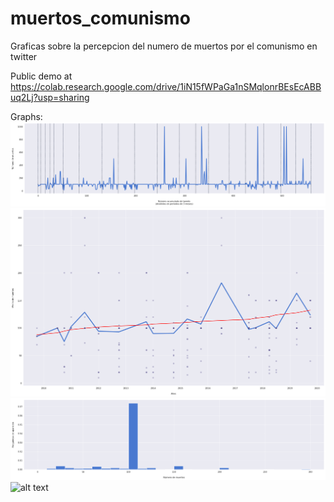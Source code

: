 # muertos_comunismo
Graficas sobre la percepcion del numero de muertos por el comunismo en twitter

Public demo at https://colab.research.google.com/drive/1iN15fWPaGa1nSMqlonrBEsEcABBuq2Lj?usp=sharing

Graphs:
![alt text](https://github.com/elalber2000/muertos_comunismo/blob/main/main.png)
![alt text](https://github.com/elalber2000/muertos_comunismo/blob/main/avg.png)
![alt text](https://github.com/elalber2000/muertos_comunismo/blob/main/freq.png)
![alt text](https://github.com/elalber2000/muertos_comunismo/blob/main/num.png)
